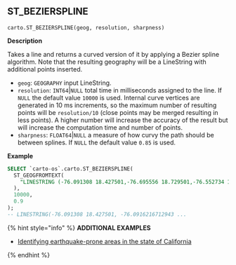 ## ST_BEZIERSPLINE

```sql:signature
carto.ST_BEZIERSPLINE(geog, resolution, sharpness)
```

**Description**

Takes a line and returns a curved version of it by applying a Bezier spline algorithm. Note that the resulting geography will be a LineString with additional points inserted.

* `geog`: `GEOGRAPHY` input LineString.
* `resolution`: `INT64`|`NULL` total time in milliseconds assigned to the line. If `NULL` the default value `10000` is used. Internal curve vertices are generated in 10 ms increments, so the maximum number of resulting points will be `resolution/10` (close points may be merged resulting in less points). A higher number will increase the accuracy of the result but will increase the computation time and number of points.
* `sharpness`: `FLOAT64`|`NULL` a measure of how curvy the path should be between splines. If `NULL` the default value `0.85` is used.

**Example**

```sql
SELECT `carto-os`.carto.ST_BEZIERSPLINE(
  ST_GEOGFROMTEXT(
    "LINESTRING (-76.091308 18.427501,-76.695556 18.729501,-76.552734 19.40443,-74.61914 19.134789,-73.652343 20.07657,-73.157958 20.210656)"
  ),
  10000,
  0.9
);
-- LINESTRING(-76.091308 18.427501, -76.0916216712943 ...
```

{% hint style="info" %}
**ADDITIONAL EXAMPLES**

* [Identifying earthquake-prone areas in the state of California](/analytics-toolbox-bigquery/examples/identifying-earthquake-prone-areas-in-the-state-of-california/)

{% endhint %}
